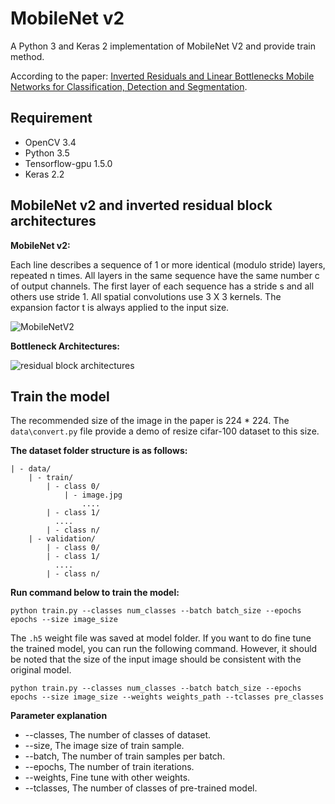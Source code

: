 # MobileNet v2 
A Python 3 and Keras 2 implementation of MobileNet V2 and provide train method.  

According to the paper: [Inverted Residuals and Linear Bottlenecks Mobile Networks for Classification, Detection and Segmentation](https://arxiv.org/abs/1801.04381).


## Requirement
- OpenCV 3.4
- Python 3.5    
- Tensorflow-gpu 1.5.0  
- Keras 2.2


## MobileNet v2 and inverted residual block architectures

**MobileNet v2:**  

Each line describes a sequence of 1 or more identical (modulo stride) layers, repeated n times. All layers in the same sequence have the same number c of output channels. The first layer of each sequence has a stride s and all others use stride 1. All spatial convolutions use 3 X 3 kernels. The expansion factor t is always applied to the input size.

![MobileNetV2](/images/net.jpg)

**Bottleneck Architectures:**

![residual block architectures](/images/stru.jpg)


## Train the model

The recommended size of the image in the paper is 224 * 224. The ```data\convert.py``` file provide a demo of resize cifar-100 dataset to this size.

**The dataset folder structure is as follows:**

	| - data/
		| - train/
	  		| - class 0/
				| - image.jpg
					....
			| - class 1/
			  ....
			| - class n/
		| - validation/
	  		| - class 0/
			| - class 1/
			  ....
			| - class n/

**Run command below to train the model:**

```
python train.py --classes num_classes --batch batch_size --epochs epochs --size image_size
```

The ```.h5``` weight file was saved at model folder. If you want to do fine tune the trained model, you can run the following command. However, it should be noted that the size of the input image should be consistent with the original model.

```
python train.py --classes num_classes --batch batch_size --epochs epochs --size image_size --weights weights_path --tclasses pre_classes
```

**Parameter explanation**

- --classes, The number of classes of dataset.  
- --size,    The image size of train sample.  
- --batch,   The number of train samples per batch.  
- --epochs,  The number of train iterations.  
- --weights, Fine tune with other weights.  
- --tclasses, The number of classes of pre-trained model.




